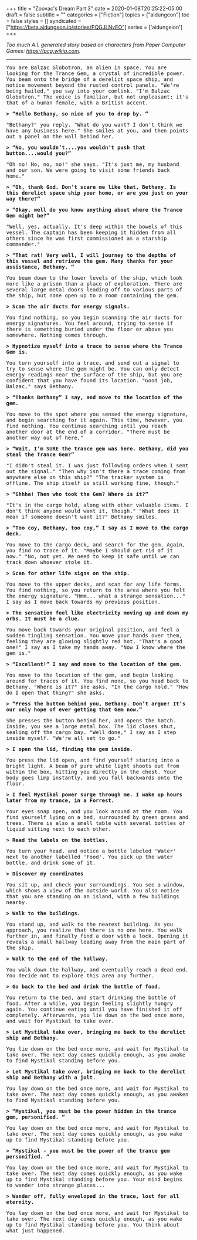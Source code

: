 +++
title = "Zoovac's Dream Part 3"
date = 2020-01-08T20:25:22-05:00
draft = false
subtitle = ""
categories = ["Fiction"]
topics = ["aidungeon"]
toc = false
styles = []
syndicated = ["https://beta.aidungeon.io/stories/PQGJLNvEO"]
series = ['aidungeion']
+++

*Too much A.I. generated story based on characters from Paper Computer Games: https://pcg.wikia.com.*

<!--more-->

---

<samp>

You are Balzac Globotron, an alien in space. You are looking for the Trance Gem, a crystal of incredible power. You beam onto the bridge of a derelict space ship, and notice movement beyond the rusted control panels. "We're being hailed," you say into your comlink. "I'm Balzac Globotron." The voice is familiar, but not unpleasant: it's that of a human female, with a British accent.

**> “Hello Bethany, so nice of you to drop by. “**

"Bethany?" you reply. "What do you want? I don't think we have any business here." She smiles at you, and then points out a panel on the wall behind her.

**> “No, you wouldn’t....you wouldn’t push that button....would you?”**

"Oh no! No, no, no!" she says. "It's just me, my husband and our son. We were going to visit some friends back home."

**> “Oh, thank God. Don’t scare me like that, Bethany. Is this derelict space ship your home, or are you just on your way there?”**

**> “Okay, well do you know anything about where the Trance Gem might be?”**

"Well, yes, actually. It's deep within the bowels of this vessel. The captain has been keeping it hidden from all others since he was first commissioned as a starship commander."

**> “That rat! Very well, I will journey to the depths of this vessel and retrieve the gem. Many thanks for your assistance, Bethany. “**

You beam down to the lower levels of the ship, which look more like a prison than a place of exploration. There are several large metal doors leading off to various parts of the ship, but none open up to a room containing the gem.

**> Scan the air ducts for energy signals.**

You find nothing, so you begin scanning the air ducts for energy signatures. You feel around, trying to sense if there is something buried under the floor or above you somewhere. Nothing comes through.

**> Hypnotize myself into a trace to sense where the Trance Gem is.**

You turn yourself into a trace, and send out a signal to try to sense where the gem might be. You can only detect energy readings near the surface of the ship, but you are confident that you have found its location. "Good job, Balzac," says Bethany.

**> “Thanks Bethany” I say, and move to the location of the gem.**

You move to the spot where you sensed the energy signature, and begin searching for it again. This time, however, you find nothing. You continue searching until you reach another door at the end of a corridor. "There must be another way out of here,"

**> “Wait, I’m SURE the trance gem was here. Bethany, did you steal the Trance Gem?”**

"I didn't steal it. I was just following orders when I sent out the signal." "Then why isn't there a trace coming from anywhere else on this ship?" "The tracker system is offline. The ship itself is still working fine, though."

**> “Ghhha! Then who took the Gem? Where is it?”**

"It's in the cargo hold, along with other valuable items. I don't think anyone would want it, though." "What does it mean if someone doesn't want it?" Bethany smiles.

**> “Too coy, Bethany, too coy,” I say as I move to the cargo deck.**

You move to the cargo deck, and search for the gem. Again, you find no trace of it. "Maybe I should get rid of it now." "No, not yet. We need to keep it safe until we can track down whoever stole it.

**> Scan for other life signs on the ship.**

You move to the upper decks, and scan for any life forms. You find nothing, so you return to the area where you felt the energy signature. "Hmm... what a strange sensation..." I say as I move back towards my previous position.

**> The sensation feel like electricity moving up and down my orbs. It must be a clue.**

You move back towards your original position, and feel a sudden tingling sensation. You move your hands over them, feeling they are glowing slightly red hot. "That's a good one!" I say as I take my hands away. "Now I know where the gem is."

**> “Excellent!” I say and move to the location of the gem.**

You move to the location of the gem, and begin looking around for traces of it. You find none, so you head back to Bethany. "Where is it?" she asks. "In the cargo hold." "How do I open that thing?" she asks.

**> “Press the button behind you, Bethany. Don’t argue! It’s our only hope of ever getting that Gem now.”**

She presses the button behind her, and opens the hatch. Inside, you see a large metal box. The lid closes shut, sealing off the cargo bay. "Well done," I say as I step inside myself. "We're all set to go."

**> I open the lid, finding the gem inside.**

You press the lid open, and find yourself staring into a bright light. A beam of pure white light shoots out from within the box, hitting you directly in the chest. Your body goes limp instantly, and you fall backwards onto the floor.

**> I feel Mystikal power surge through me. I wake up hours later from my trance, in a Forrest.**

Your eyes snap open, and you look around at the room. You find yourself lying on a bed, surrounded by green grass and trees. There is also a small table with several bottles of liquid sitting next to each other.

**> Read the labels on the bottles.**

You turn your head, and notice a bottle labeled 'Water' next to another labelled 'Food'. You pick up the water bottle, and drink some of it.

**> Discover my coordinates**

You sit up, and check your surroundings. You see a window, which shows a view of the outside world. You also notice that you are standing on an island, with a few buildings nearby.

**> Walk to the buildings.**

You stand up, and walk to the nearest building. As you approach, you realize that there is no one here. You walk further in, and finally find a door with a lock. Opening it reveals a small hallway leading away from the main part of the ship.

**> Walk to the end of the hallway.**

You walk down the hallway, and eventually reach a dead end. You decide not to explore this area any further.

**> Go back to the bed and drink the bottle of food.**

You return to the bed, and start drinking the bottle of food. After a while, you begin feeling slightly hungry again. You continue eating until you have finished it off completely. Afterwards, you lie down on the bed once more, and wait for Mystikal to take over.

**> Let Mystikal take over, bringing me back to the derelict ship and Bethany.**

You lie down on the bed once more, and wait for Mystikal to take over. The next day comes quickly enough, as you awake to find Mystikal standing before you.

**> Let Mystikal take over, bringing me back to the derelict ship and Bethany with a jolt.**

You lay down on the bed once more, and wait for Mystikal to take over. The next day comes quickly enough, as you awaken to find Mystikal standing before you.

**> “Mystikal, you must be the power hidden in the trance gem, personified. “**

You lay down on the bed once more, and wait for Mystikal to take over. The next day comes quickly enough, as you wake up to find Mystikal standing before you.

**> “Mystikal - you must be the power of the trance gem personified. “**

You lay down on the bed once more, and wait for Mystikal to take over. The next day comes quickly enough, as you wake up to find Mystikal standing before you. Your mind begins to wander into strange places...

**> Wander off, fully enveloped in the trace, lost for all eternity.**

You lay down on the bed once more, and wait for Mystikal to take over. The next day comes quickly enough, as you wake up to find Mystikal standing before you. You think about what just happened.

</samp>
